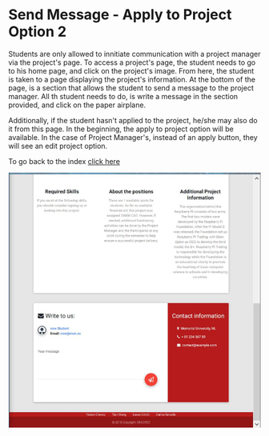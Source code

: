 # Send Message -  Apply to Project Option 2

Students are only allowed to innitiate communication with a project manager via the project's page. To access a project's page, the student needs to go to his home page, and click on the project's image. From here, the student is taken to a page displaying the project's information. At the bottom of the page, is a section that allows the student to send a message to the project manager. All th student needs to do, is write a message in the section provided, and click on the paper airplane. 

Additionally, if the student hasn't applied to the project, he/she may also do it from this page. In the beginning, the apply to project option will be available. In the case of Project Manager's, instead of an apply button, they will see an edit project option. 

To go back to the index [click here](https://github.com/rubencg195/GRADREC)

![alt text](sendMessage.JPG "Send Message") 
